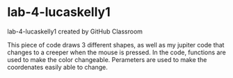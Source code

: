 # lab-4-lucaskelly1
lab-4-lucaskelly1 created by GitHub Classroom

This piece of code draws 3 different shapes, as well as my jupiter code that changes to a creeper when the mouse is pressed. 
In the code, functions are used to make the color changeable. Perameters are used to make the coordenates easily able to change. 

